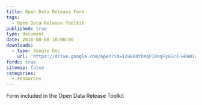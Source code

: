 ```yaml
---
title: Open Data Release Form
tags:
  - Open Data Release Toolkit
published: true
type: document
date: 2016-08-08 16:00:00
downloads:
  - type: Google Doc
    url: 'https://drive.google.com/open?id=12uk04YOXqP10oqFy6EcJ-wRa0IrGx1B-BaCNUITP-EA'
fordc: true
sitemap: false
categories:
  - resources
---
```



Form included in the Open Data Release Toolkit